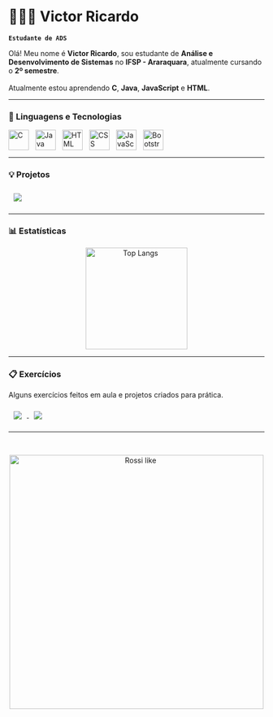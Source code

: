 # 👨🏻‍💻 Victor Ricardo

**`Estudante de ADS`**

Olá! Meu nome é **Victor Ricardo**, sou estudante de **Análise e Desenvolvimento de Sistemas** no **IFSP - Araraquara**, atualmente cursando o **2º semestre**.  
<br>
Atualmente estou aprendendo **C**, **Java**, **JavaScript** e **HTML**.

---

### 🤖 Linguagens e Tecnologias

<img 
    align="left" 
    alt="C"
    title="C" 
    width="40px" 
    style="padding-right: 10px;" 
    src="https://cdn.jsdelivr.net/gh/devicons/devicon@latest/icons/c/c-original.svg" 
/>
<img 
    align="left" 
    alt="Java"
    title="Java" 
    width="40px" 
    style="padding-right: 10px;" 
    src="https://cdn.jsdelivr.net/gh/devicons/devicon@latest/icons/java/java-original.svg" 
/>
<img 
    align="left" 
    alt="HTML"
    title="HTML" 
    width="40px" 
    style="padding-right: 10px;" 
    src="https://cdn.jsdelivr.net/gh/devicons/devicon@latest/icons/html5/html5-original.svg" 
/>
<img 
    align="left" 
    alt="CSS" 
    title="CSS"
    width="40px" 
    style="padding-right: 10px;" 
    src="https://cdn.jsdelivr.net/gh/devicons/devicon@latest/icons/css3/css3-original.svg" 
/>
<img 
    align="left" 
    alt="JavaScript" 
    title="JavaScript"
    width="40px" 
    style="padding-right: 10px;" 
    src="https://cdn.jsdelivr.net/gh/devicons/devicon@latest/icons/javascript/javascript-original.svg" 
/>
<img 
    align="left" 
    alt="Bootstrap"
    title="Bootstrap" 
    width="40px" 
    style="padding-right: 10px;" 
    src="https://cdn.jsdelivr.net/gh/devicons/devicon@latest/icons/bootstrap/bootstrap-original.svg" 
/>

<br clear="left"/>

---

### 💡 Projetos

<a href="https://github.com/VTR-46/Turbo-Tupiniquim">
  <img
      align="center"
      style="padding: 10px;"
      src="https://github-readme-stats.vercel.app/api/pin/?username=VTR-46&repo=Turbo-Tupiniquim&theme=tokyonight"
  />
</a>

---

### 📊 Estatísticas

<p align="center">
  <img 
      alt="Top Langs" 
      height="200" 
      src="https://github-readme-stats.vercel.app/api/top-langs/?username=VTR-46&theme=tokyonight&layout=compact&custom_title=Tecnologias&langs_count=9" 
  />
</p>

---

### 📋 Exercícios

Alguns exercícios feitos em aula e projetos criados para prática.

<a href="https://github.com/VTR-46/Gerenciador-De-Playlists-em-C">
  <img
      align="center"
      style="padding: 10px;"
      src="https://github-readme-stats.vercel.app/api/pin/?username=VTR-46&repo=Gerenciador-De-Playlists-em-C&theme=tokyonight"
  />
</a>

<a href="https://github.com/VTR-46/RegistroDeViagens">
  <img
      align="center"
      style="padding: 10px;"
      src="https://github-readme-stats.vercel.app/api/pin/?username=VTR-46&repo=RegistroDeViagens&theme=tokyonight"
  />
</a>

---

<br>
<div align="center">

  <img
      alt="Rossi like"
      height="500"
      src="https://cdn.discordapp.com/attachments/796522535776813106/1429658192958455870/vr46.gif?ex=68f6f072&is=68f59ef2&hm=a90a67f628a9074c66f657d4e9d064a4805015f28c94c4e990fb89726d6bb86f&"
  />

</div>
